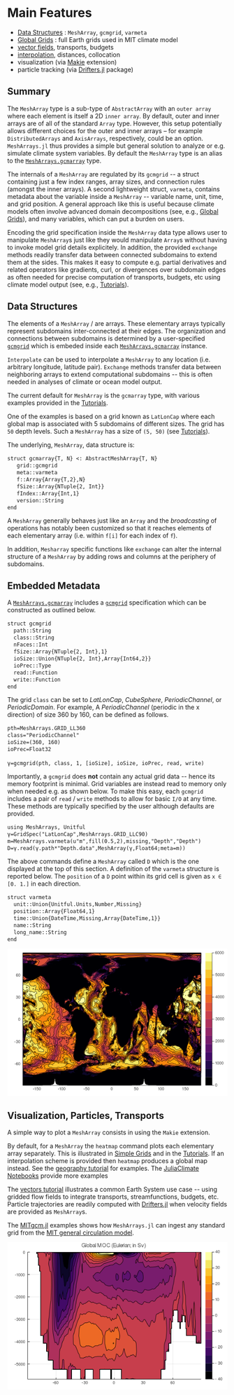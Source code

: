 # Main Features

- [Data Structures](@ref) : `MeshArray`, `gcmgrid`, `varmeta` 
- [Global Grids](@ref) : full Earth grids used in MIT climate model
- [vector fields](../tutorials/vectors.html), transports, budgets
- [interpolation](../tutorials/geography.html), distances, collocation
- visualization (via [Makie](http://makie.org/) extension)
- particle tracking (via [Drifters.jl](https://github.com/JuliaClimate/Drifters.jl#readme) package)

## Summary

The `MeshArray` type is a sub-type of `AbstractArray` with an `outer array` where each element is itself a 2D `inner array`. By default, outer and inner arrays are of all of the standard `Array` type. However, this setup potentially allows different choices for the outer and inner arrays – for example `DistributedArrays` and `AxisArrays`, respectively, could be an option. `MeshArrays.jl` thus provides a simple but general solution to analyze or e.g. simulate climate system variables. By default the `MeshArray` type is an alias to the [`MeshArrays.gcmarray`](@ref) type.

The internals of a `MeshArray` are regulated by its `gcmgrid` -- a struct containing just a few index ranges, array sizes, and connection rules (amongst the inner arrays). A second  lightweight struct, `varmeta`, contains metadata about the variable inside a `MeshArray` -- variable name, unit, time, and grid position. A general approach like this is useful because climate models often involve advanced domain decompositions (see, e.g., [Global Grids](@ref)), and many variables, which can put a burden on users. 

Encoding the grid specification inside the `MeshArray` data type allows user to manipulate `MeshArray`s just like they would manipulate `Array`s without having to invoke model grid details explicitely. In addition, the provided `exchange` methods readily transfer data between connected subdomains to extend them at the sides. This makes it easy to compute e.g. partial derivatives and related operators like gradients, curl, or divergences over subdomain edges as often needed for precise computation of transports, budgets, etc using climate model output (see, e.g., [Tutorials](@ref)).

## Data Structures

The elements of a `MeshArray` /  are arrays. These elementary arrays typically represent subdomains inter-connected at their edges. The organization and connections between subdomains is determined by a user-specified [`gcmgrid`](@ref) which is embeded inside each [`MeshArrays.gcmarray`](@ref) instance. 

`Interpolate` can be used to interpolate a `MeshArray` to any location (i.e. arbitrary longitude, latitude pair). `Exchange` methods transfer data between neighboring arrays to extend computational subdomains -- this is often needed in analyses of climate or ocean model output. 

The current default for `MeshArray` is the `gcmarray` type, with various examples provided in the [Tutorials](@ref).

One of the examples is based on a grid known as `LatLonCap` where each global map is associated with 5 subdomains of different sizes. The grid has `50` depth levels. Such a `MeshArray` has a size of `(5, 50)` (see [Tutorials](@ref)).

The underlying, `MeshArray`, data structure is:

```
struct gcmarray{T, N} <: AbstractMeshArray{T, N}
   grid::gcmgrid
   meta::varmeta
   f::Array{Array{T,2},N}
   fSize::Array{NTuple{2, Int}}
   fIndex::Array{Int,1}
   version::String
end
```

A `MeshArray` generally behaves just like an `Array` and the _broadcasting_ of operations has notably been customized so that it reaches elements of each elementary array (i.e. within `f[i]` for each index of `f`).

In addition, `Mesharray` specific functions like `exchange` can alter the internal structure of a `MeshArray` by adding rows and columns at the periphery of subdomains. 


## Embedded Metadata

A [`MeshArrays.gcmarray`](@ref) includes a [`gcmgrid`](@ref) specification which can be constructed as outlined below.

```
struct gcmgrid
  path::String
  class::String
  nFaces::Int
  fSize::Array{NTuple{2, Int},1}
  ioSize::Union{NTuple{2, Int},Array{Int64,2}}
  ioPrec::Type
  read::Function
  write::Function
end
```

The grid `class` can be set to _LatLonCap_, _CubeSphere_, _PeriodicChannel_, or _PeriodicDomain_. For example, A _PeriodicChannel_ (periodic in the x direction) of size 360 by 160, can be defined as follows.

```
pth=MeshArrays.GRID_LL360
class="PeriodicChannel"
ioSize=(360, 160)
ioPrec=Float32

γ=gcmgrid(pth, class, 1, [ioSize], ioSize, ioPrec, read, write)
```

Importantly, a `gcmgrid` does **not** contain any actual grid data -- hence its memory footprint is minimal. Grid variables are instead read to memory only when needed e.g. as shown below. To make this easy, each `gcmgrid` includes a pair of `read` / `write` methods to allow for basic `I/O` at any time. These methods are typically specified by the user although defaults are provided. 

```
using MeshArrays, Unitful
γ=GridSpec("LatLonCap",MeshArrays.GRID_LLC90)
m=MeshArrays.varmeta(u"m",fill(0.5,2),missing,"Depth","Depth")
D=γ.read(γ.path*"Depth.data",MeshArray(γ,Float64;meta=m))
```

The above commands define a `MeshArray` called `D` which is the one displayed at the top of this section. A definition of the `varmeta` structure is reported below. The `position` of a `D` point within its grid cell is given as `x ∈ [0. 1.]` in each direction.

```
struct varmeta
  unit::Union{Unitful.Units,Number,Missing}
  position::Array{Float64,1}
  time::Union{DateTime,Missing,Array{DateTime,1}}
  name::String
  long_name::String
end
```

![OceanDepthMap](https://raw.githubusercontent.com/juliaclimate/MeshArrays.jl/master/docs/images/interp_depth.png)

## Visualization, Particles, Transports

A simple way to plot a `MeshArray` consists in using the `Makie` extension. 

By default, for a `MeshArray` the `heatmap` command plots each elementary array separately. This is illustrated in [Simple Grids](@ref) and in the [Tutorials](@ref). If an interpolation scheme is provided then `heatmap` produces a global map instead. See the [geography tutorial](../tutorials/geography.html) for examples. The [JuliaClimate Notebooks](https://juliaclimate.github.io/GlobalOceanNotebooks/) provide more examples

The [vectors tutorial](../tutorials/vectors.html) illustrates a common Earth System use case -- using gridded flow fields to integrate transports, streamfunctions, budgets, etc. Particle trajectories are readily computed with [Drifters.jl](https://github.com/JuliaClimate/Drifters.jl) when velocity fields are provided as `MeshArray`s. 

The [MITgcm.jl](https://github.com/gaelforget/MITgcm.jl) examples shows how `MeshArrays.jl` can ingest any standard grid from the [MIT general circulation model](https://mitgcm.readthedocs.io/en/latest/?badge=latest).

![OceanMOC](https://github.com/JuliaClimate/Notebooks/raw/master/page/figures/MOC.png)
